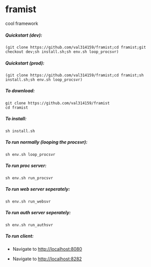 framist
=======

cool framework

##### Quickstart (dev):
```
(git clone https://github.com/val314159/framist;cd framist;git checkout dev;sh install.sh;sh env.sh loop_procsvr)
```

##### Quickstart (prod):
```
(git clone https://github.com/val314159/framist;cd framist;sh install.sh;sh env.sh loop_procsvr)
```

##### To download:
```
git clone https://github.com/val314159/framist
cd framist
```

##### To install:
```
sh install.sh
```

##### To run normally (looping the procsvr):
```
sh env.sh loop_procsvr
```



##### To run proc server:
```
sh env.sh run_procsvr
```

##### To run web server seperately:
```
sh env.sh run_websvr
```

##### To run auth server seperately:
```
sh env.sh run_authsvr
```

##### To run client:

- Navigate to [http://localhost:8080](http://localhost:8080)

- Navigate to [http://localhost:8282](http://localhost:8282)
